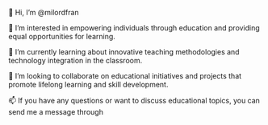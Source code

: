 👋 Hi, I’m @milordfran

👀 I’m interested in empowering individuals through education and providing equal opportunities for learning.

🌱 I’m currently learning about innovative teaching methodologies and technology integration in the classroom.

💞️ I’m looking to collaborate on educational initiatives and projects that promote lifelong learning and skill development.

📫 If you have any questions or want to discuss educational topics, you can send me a message through

<!---
milordfran/milordfran is a ✨ special ✨ repository because its `README.md` (this file) appears on your GitHub profile.
You can click the Preview link to take a look at your changes.
--->
